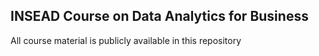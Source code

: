 INSEAD Course on Data Analytics for Business
---------------------------------------------------

All course material is publicly available in this repository